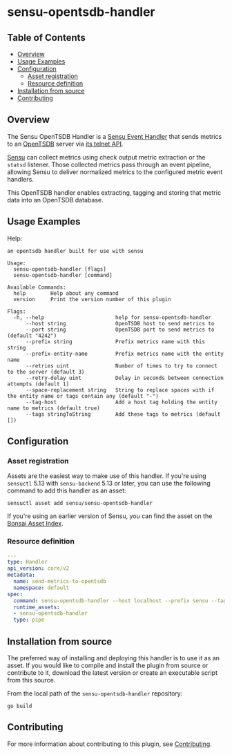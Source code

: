 # sensu-opentsdb-handler

## Table of Contents
- [Overview](#overview)
- [Usage Examples](#usage-examples)
- [Configuration](#configuration)
  - [Asset registration](#asset-registration)
  - [Resource definition](#resource-definition)
- [Installation from source](#installation-from-source)
- [Contributing](#contributing)

## Overview

The Sensu OpenTSDB Handler is a [Sensu Event Handler][9] that sends metrics to
an [OpenTSDB][10] server via [its telnet API][12].

[Sensu][11] can collect metrics using check output metric extraction or the
`statsd` listener. Those collected metrics pass through an event pipeline,
allowing Sensu to deliver normalized metrics to the configured metric event
handlers.

This OpenTSDB handler enables extracting, tagging and storing that metric data
into an OpenTSDB database.

## Usage Examples

Help:
```
an opentsdb handler built for use with sensu

Usage:
  sensu-opentsdb-handler [flags]
  sensu-opentsdb-handler [command]

Available Commands:
  help        Help about any command
  version     Print the version number of this plugin

Flags:
  -h, --help                       help for sensu-opentsdb-handler
      --host string                OpenTSDB host to send metrics to
      --port string                OpenTSDB port to send metrics to (default "4242")
      --prefix string              Prefix metrics name with this string
      --prefix-entity-name         Prefix metrics name with the entity name
      --retries uint               Number of times to try to connect to the server (default 3)
      --retry-delay uint           Delay in seconds between connection attempts (default 1)
      --space-replacement string   String to replace spaces with if the entity name or tags contain any (default "-")
      --tag-host                   Add a host tag holding the entity name to metrics (default true)
      --tags stringToString        Add these tags to metrics (default [])
```

## Configuration

### Asset registration

Assets are the easiest way to make use of this handler. If you're using
`sensuctl` 5.13 with `sensu-backend` 5.13 or later, you can use the following
command to add this handler as an asset:

```
sensuctl asset add sensu/sensu-opentsdb-handler
```

If you're using an earlier version of Sensu, you can find the asset on the
[Bonsai Asset Index][13].

### Resource definition

```yml
---
type: Handler
api_version: core/v2
metadata:
  name: send-metrics-to-opentsdb
  namespace: default
spec:
  command: sensu-opentsdb-handler --host localhost --prefix sensu --tags type=system,source=sensu
  runtime_assets:
  - sensu-opentsdb-handler
  type: pipe
```

## Installation from source

The preferred way of installing and deploying this handler is to use it as an asset. If you would
like to compile and install the plugin from source or contribute to it, download the latest version
or create an executable script from this source.

From the local path of the `sensu-opentsdb-handler` repository:

```
go build
```

## Contributing

For more information about contributing to this plugin, see [Contributing][1].

[1]: https://github.com/sensu/sensu-go/blob/master/CONTRIBUTING.md
[9]: https://docs.sensu.io/sensu-go/latest/reference/handlers/#how-do-sensu-handlers-work
[10]: http://opentsdb.net
[11]: https://github.com/sensu/sensu-go
[12]: http://opentsdb.net/docs/build/html/api_telnet/index.html
[13]: https://bonsai.sensu.io/assets/sensu/sensu-opentsdb-handler
